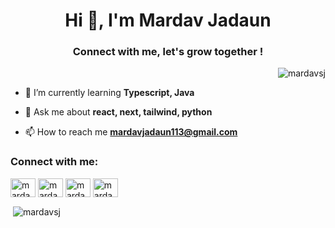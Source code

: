 <h1 align="center">Hi 👋, I'm Mardav Jadaun</h1>
<h3 align="center">Connect with me, let's grow together !</h3>

<p align="right"> <img src="https://komarev.com/ghpvc/?username=mardavsj&label=Profile%20views&color=0e75b6&style=flat" alt="mardavsj" /> </p>

- 🌱 I’m currently learning **Typescript, Java**

- 💬 Ask me about **react, next, tailwind, python**

- 📫 How to reach me **mardavjadaun113@gmail.com**

<h3 align="left">Connect with me:</h3>
<p align="left">
<a href="https://twitter.com/mardav_13" target="blank"><img align="center" src="https://raw.githubusercontent.com/rahuldkjain/github-profile-readme-generator/master/src/images/icons/Social/twitter.svg" alt="mardav_13" height="30" width="40" /></a>
<a href="https://linkedin.com/in/mardav jadaun" target="blank"><img align="center" src="https://raw.githubusercontent.com/rahuldkjain/github-profile-readme-generator/master/src/images/icons/Social/linked-in-alt.svg" alt="mardav jadaun" height="30" width="40" /></a>
<a href="https://instagram.com/mardav_113" target="blank"><img align="center" src="https://raw.githubusercontent.com/rahuldkjain/github-profile-readme-generator/master/src/images/icons/Social/instagram.svg" alt="mardav_113" height="30" width="40" /></a>
<a href="https://www.leetcode.com/mardav13" target="blank"><img align="center" src="https://raw.githubusercontent.com/rahuldkjain/github-profile-readme-generator/master/src/images/icons/Social/leet-code.svg" alt="mardav13" height="30" width="40" /></a>
</p>
<!-- <p><img align="left" src="https://github-readme-stats.vercel.app/api/top-langs?username=mardavsj&show_icons=true&locale=en&layout=compact" alt="mardavsj" /></p> -->
<p>&nbsp;<img align="center" src="https://github-readme-stats.vercel.app/api?username=mardavsj&show_icons=true&locale=en" alt="mardavsj" /></p>


